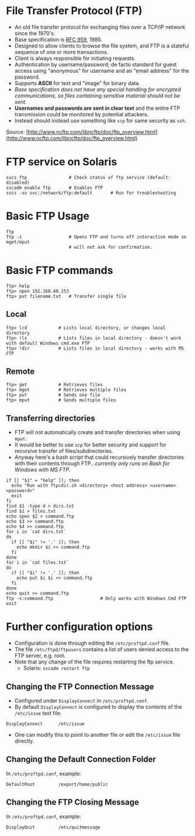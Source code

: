 # File Transfer Protocol (FTP)

- An old file transfer protocol for exchanging files over a TCP/IP network since the 1970's.
- Base specification is [RFC 959](http://www.ncftp.com/ncftp/rfc959.html), 1985.
- Designed to allow clients to browse the file system, and FTP is a stateful sequence of one or more transactions.
- Client is always responsible for initiating requests.
- Authentication by username/password; de facto standard for guest access using "anonymous" for username and an "email address" for the password.
- Supports **ASCII** for text and "image" for binary data.
- *Base specification does not have any special handling for encrypted communications, so files containing sensitive material should not be sent.*
- **Usernames and passwords are sent in clear text** and the entire FTP transmission could be monitored by potential attackers.
- Instead should instead use something like `scp` for same security as `ssh`.

*Source:* [http://www.ncftp.com/libncftp/doc/ftp_overview.html](http://www.ncftp.com/libncftp/doc/ftp_overview.html)


# FTP service on Solaris

```
svcs ftp                # Check status of ftp service (default: disabled)
svcadm enable ftp       # Enables FTP
svcs -xv svc:/network/ftp:default       # Run for troubleshooting
```

# Basic FTP Usage

```
ftp
ftp -i                  # Opens FTP and turns off interactive mode so mget/mput
                        # will not ask for confirmation.
```

# Basic FTP commands

```
ftp> help
ftp> open 192.168.40.153
ftp> put filename.txt   # Transfer single file
```

## Local

```
ftp> lcd            # Lists local directory, or changes local directory
ftp> !ls            # Lists files in local directory - doesn't work with default Windows cmd.exe FTP
ftp> !dir           # Lists files in local directory - works with MS FTP
```

## Remote

```
ftp> get            # Retrieves files
ftp> mget           # Retrieves multiple files
ftp> put            # Sends one file
ftp> mput           # Sends multiple files
```

## Transferring directories
- FTP will not automatically create and transfer directories when using `mput`.
- It would be better to use `scp` for better security and support for recursive transfer of files/subdirectories.
- Anyway here's a bash script that could recursively transfer directories with their contents through FTP...*currently only runs on Bash for Windows with MS FTP.*

```
if [[ "$1" = "help" ]]; then
  echo "Run with ftpcdir.sh <directory> <host address> <username> <password>"
  exit
fi
find $1 -type d > dirs.txt
find $1 > files.txt
echo open $2 > command.ftp
echo $3 >> command.ftp
echo $4 >> command.ftp
for i in `cat dirs.txt`
do
  if [[ "$i" != '.' ]]; then
    echo mkdir $i >> command.ftp
  fi
done
for i in `cat files.txt`
do
  if [[ "$i" != '.' ]]; then
    echo put $i $i >> command.ftp
  fi
done
echo quit >> command.ftp
ftp -s:command.ftp                  # Only works with Windows Cmd FTP
exit
```

# Further configuration options
- Configuration is done through editing the `/etc/proftpd.conf` file.
- The file `/etc/ftpd/ftpusers` contains a list of users denied access to the FTP server, e.g. root.
- Note that any change of the file requires restarting the ftp service.
    - Solaris: `svcadm restart ftp`

## Changing the FTP Connection Message
- Configured under `DisplayConnect` in `/etc/proftpd.conf`.
- By default `DisplayConnect` is configured to display the contents of the `/etc/issue` text file.

```
DisplayConnect      /etc/issue
```

- One can modify this to point to another file or edit the `/etc/issue` file directly.

## Changing the Default Connection Folder
In `/etc/proftpd.conf`, example:
```
DefaultRoot         /export/home/public
```

## Changing the FTP Closing Message
In `/etc/proftpd.conf`, example:
```
DisplayQuit         /etc/quitmessage
```

